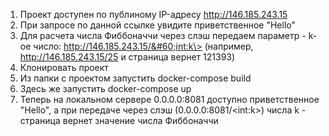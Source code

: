 1. Проект доступен по публиному IP-адресу http://146.185.243.15
2. При запросе по данной ссылке увидите приветственное "Hello"
3. Для расчета числа Фиббоначчи через слэш передаем параметр - k-oe число: http://146.185.243.15/&#60;int:k\> (например, http://146.185.243.15/25 и страница вернет 121393)
4. Клонировать проект
5. Из папки с проектом запустить docker-compose build
6. Здесь же запустить docker-compose up
7. Теперь на локальном сервере 0.0.0.0:8081 доступно приветственное "Hello", а при передаче через слэш (0.0.0.0:8081/\<int:k\>) числа k - страница вернет значение числа Фиббоначчи

